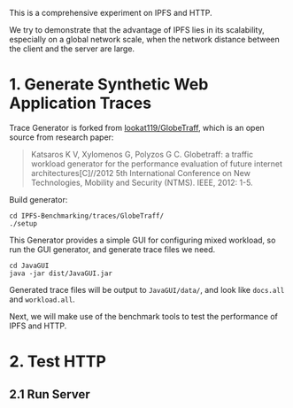 This is a comprehensive experiment on IPFS and HTTP. 

We try to demonstrate that the advantage of IPFS lies in its scalability, especially on a global network scale, when the network distance between the client and the server are large.


# 1. Generate Synthetic Web Application Traces

Trace Generator is forked from [lookat119/GlobeTraff](https://github.com/lookat119/GlobeTraff), which is an open source from research paper:
>Katsaros K V, Xylomenos G, Polyzos G C. Globetraff: a traffic workload generator for the performance evaluation of future internet architectures[C]//2012 5th International Conference on New Technologies, Mobility and Security (NTMS). IEEE, 2012: 1-5.

Build generator:
```
cd IPFS-Benchmarking/traces/GlobeTraff/
./setup
```
This Generator provides a simple GUI for configuring mixed workload, so run the GUI generator, and generate trace files we need.
```
cd JavaGUI
java -jar dist/JavaGUI.jar
```
Generated trace files will be output to `JavaGUI/data/`, and look like `docs.all` and `workload.all`.

Next, we will make use of the benchmark tools to test the performance of IPFS and HTTP.
# 2. Test HTTP

## 2.1 Run Server



